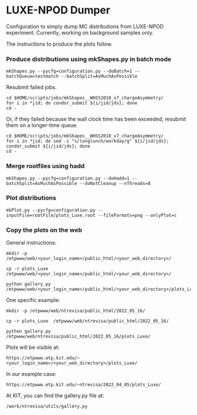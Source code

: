 # LUXE-NPOD Dumper

Configuration to simply dump MC distributions from LUXE-NPOD experiment. Currently, working on background samples only.

The instructions to produce the plots follow.

### Produce distributions using mkShapes.py in batch mode

    mkShapes.py --pycfg=configuration.py --doBatch=1 --batchQueue=testmatch --batchSplit=AsMuchAsPossible

Resubmit failed jobs.

    cd $HOME/scripts/jobs/mkShapes__WHSS2018_v7_chargeAsymmetry/
    for i in *jid; do condor_submit ${i/jid/jds}; done
    cd -

Or, if they failed because the wall clock time has been exceeded, resubmit them on a longer-time queue.

    cd $HOME/scripts/jobs/mkShapes__WHSS2018_v7_chargeAsymmetry/
    for i in *jid; do sed -i "s/longlunch/workday/g" ${i/jid/jds}; condor_submit ${i/jid/jds}; done
    cd -

### Merge rootfiles using hadd

    mkShapes.py --pycfg=configuration.py --doHadd=1 --batchSplit=AsMuchAsPossible --doNotCleanup --nThreads=8 

### Plot distributions

    mkPlot.py --pycfg=configuration.py --inputFile=rootFile/plots_Luxe.root --fileFormats=png --onlyPlot=c

### Copy the plots on the web

General instructions:

    mkdir -p /etpwww/web/<your_login_name>/public_html/<your_web_directory>/

    cp -r plots_Luxe  /etpwww/web/<your_login_name>/public_html/<your_web_directory>/

    python gallery.py /etpwww/web/<your_login_name>/public_html/<your_web_directory>/plots_Luxe/

One specific example:

    mkdir -p /etpwww/web/ntrevisa/public_html/2022_05_16/

    cp -r plots_Luxe  /etpwww/web/ntrevisa/public_html/2022_05_16/

    python gallery.py /etpwww/web/ntrevisa/public_html/2022_05_16/plots_Luxe/

Plots will be visible at:

    https://etpwww.etp.kit.edu/~<your_login_name>/<your_web_directory>/plots_Luxe/       

In our example case:

    https://etpwww.etp.kit.edu/~ntrevisa/2022_04_05/plots_Luxe/
    

At KIT, you can find the gallery.py file at:

    /work/ntrevisa/utils/gallery.py

